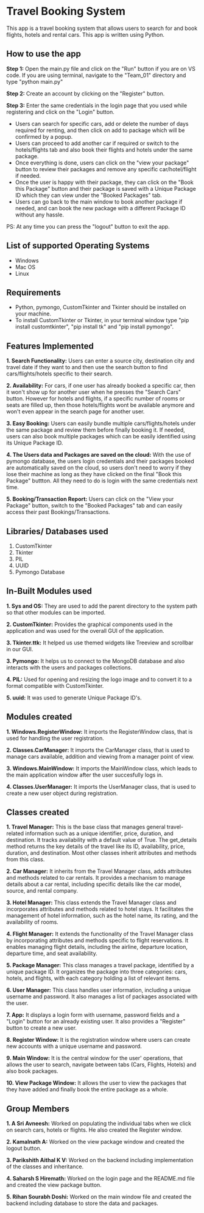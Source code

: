 # Travel Booking System
This app is a travel booking system that allows users to search for and book flights, hotels and rental cars. This app is written using Python.

## How to use the app
**Step 1:** Open the main.py file and click on the "Run" button if you are on VS code. If you are using terminal, navigate to the "Team_01" directory and type "python main.py"

**Step 2:** Create an account by clicking on the "Register" button.

**Step 3:** Enter the same credentials in the login page that you used while registering and click on the "Login" button.

* Users can search for specific cars, add or delete the number of days required for renting, and then click on add to package which will be confirmed by a popup. 
* Users can proceed to add another car if required or switch to the hotels/flights tab and also book their flights and hotels under the same package.
* Once everything is done, users can click on the "view your package" button to review their packages and remove any specific car/hotel/flight if needed. 
* Once the user is happy with their package, they can click on the "Book this Package" button and their package is saved with a Unique Package ID which they can view under the "Booked Packages" tab.
* Users can go back to the main window to book another package if needed, and can book the new package with a different Package ID without any hassle.
    
PS: At any time you can press the "logout" button to exit the app.

## List of supported Operating Systems
* Windows
* Mac OS
* Linux

## Requirements
* Python, pymongo, CustomTkinter and Tkinter should be installed on your machine.
* To install CustomTkinter or Tkinter, in your terminal window type "pip install customtkinter", "pip install tk" and "pip install pymongo".

## Features Implemented
**1. Search Functionality:** Users can enter a source city, destination city and travel date if they want to and then use the search button to find cars/flights/hotels specific to their search.

**2. Availability:** For cars, if one user has already booked a specific car, then it won't show up for another user when he presses the "Search Cars" button. However for hotels and flights, if a specific number of rooms or seats are filled up, then those hotels/flights wont be available anymore and won't even appear in the search page for another user.

**3. Easy Booking:** Users can easily bundle multiple cars/flights/hotels under the same package and review them before finally booking it. If needed, users can also book multiple packages which can be easily identified using its Unique Package ID.

**4. The Users data and Packages are saved on the cloud:** With the use of pymongo database, the users login credentials and their packages booked are automatically saved on the cloud, so users don't need to worry if they lose their machine as long as they have clicked on the final "Book this Package" buttton. All they need to do is login with the same credentials next time.

**5. Booking/Transaction Report:** Users can click on the "View your Package" button, switch to the "Booked Packages" tab and can easily access their past Bookings/Transactions.

## Libraries/ Databases used
1. CustomTkinter
2. Tkinter
3. PIL
4. UUID
5. Pymongo Database

## In-Built Modules used
**1. Sys and OS:** They are used to add the parent directory to the system path so that other modules can be imported.

**2. CustomTkinter:** Provides the graphical components used in the application and was used for the overall GUI of the application.

**3. Tkinter.ttk:** It helped us use themed widgets like Treeview and scrollbar in our GUI.

**3. Pymongo:** It helps us to connect to the MongoDB database and also interacts with the users and packages collections.

**4. PIL:** Used for opening and resizing the logo image and to convert it to a format compatible with CustomTkinter.

**5. uuid:** It was used to generate Unique Package ID's.

## Modules created
**1. Windows.RegisterWindow:** It imports the RegisterWindow class, that is used for handling the user registration.

**2. Classes.CarManager:** It imports the CarManager class, that is used to manage cars available, addition and viewing from a manager point of view.

**3. Windows.MainWindow:** It imports the MainWindow class, which leads to the main application window after the user succesfully logs in.

**4. Classes.UserManager:** It imports the UserManager class, that is used to create a new user object during registration.

## Classes created
**1. Travel Manager:** This is the base class that manages general travel-related information such as a unique identifier, price, duration, and destination. It tracks availability with a default value of True. The get_details method returns the key details of the travel like its ID, availability, price, duration, and destination. Most other classes inherit attributes and methods from this class.

**2. Car Manager:** It inherits from the Travel Manager class, adds attributes and methods related to car rentals.  It provides a mechanism to manage details about a car rental, including specific details like the car model, source, and rental company.

**3. Hotel Manager:** This class extends the Travel Manager class and incorporates attributes and methods related to hotel stays. It facilitates the management of hotel information, such as the hotel name, its rating, and the availability of rooms.

**4. Flight Manager:**  It extends the functionality of the Travel Manager class by incorporating attributes and methods specific to flight reservations. It enables managing flight details, including the airline, departure location, departure time, and seat availability.

**5. Package Manager:** This class manages a travel package, identified by a unique package ID. It organizes the package into three categories: cars, hotels, and flights, with each category holding a list of relevant items.

**6. User Manager:** This class handles user information, including a unique username and password. It also manages a list of packages associated with the user.

**7. App:** It displays a login form with username, password fields and a "Login" button for an already existing user. It also provides a "Register" button to create a new user.

**8. Register Window:** It is the registration window where users can create new accounts with a unique username and password.

**9. Main Window:** It is the central window for the user' operations, that allows the user to search, navigate between tabs (Cars, Flights, Hotels) and also book packages.

**10. View Package Window:** It allows the user to view the packages that they have added and finally book the entire package as a whole.

## Group Members
**1. A Sri Avneesh:** Worked on populating the individual tabs when we click on search cars, hotels or flights. He also created the Register window.

**2. Kamalnath A:** Worked on the view package window and created the logout button.

**3. Parikshith Aithal K V:** Worked on the backend including implementation of the classes and inheritance.

**4. Saharsh S Hiremath:** Worked on the login page and the README.md file and created the view package button.

**5. Rihan Sourabh Doshi:** Worked on the main window file and created the backend including database to store the data and packages.
